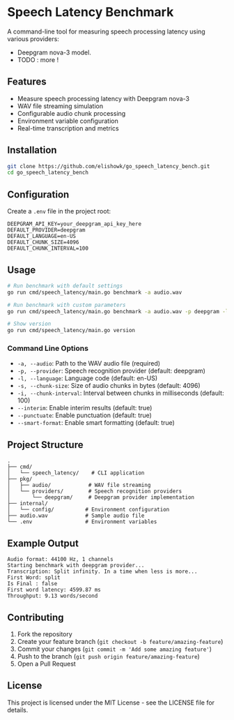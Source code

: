 # Speech Latency Benchmark

A command-line tool for measuring speech processing latency using various providers:
 - Deepgram nova-3 model.
 - TODO : more !

## Features

- Measure speech processing latency with Deepgram nova-3
- WAV file streaming simulation
- Configurable audio chunk processing
- Environment variable configuration
- Real-time transcription and metrics

## Installation

```bash
git clone https://github.com/elishowk/go_speech_latency_bench.git
cd go_speech_latency_bench
```

## Configuration

Create a `.env` file in the project root:

```env
DEEPGRAM_API_KEY=your_deepgram_api_key_here
DEFAULT_PROVIDER=deepgram
DEFAULT_LANGUAGE=en-US
DEFAULT_CHUNK_SIZE=4096
DEFAULT_CHUNK_INTERVAL=100
```

## Usage

```bash
# Run benchmark with default settings
go run cmd/speech_latency/main.go benchmark -a audio.wav

# Run benchmark with custom parameters
go run cmd/speech_latency/main.go benchmark -a audio.wav -p deepgram -l en-US -s 8192 -i 50

# Show version
go run cmd/speech_latency/main.go version
```

### Command Line Options

- `-a, --audio`: Path to the WAV audio file (required)
- `-p, --provider`: Speech recognition provider (default: deepgram)
- `-l, --language`: Language code (default: en-US)
- `-s, --chunk-size`: Size of audio chunks in bytes (default: 4096)
- `-i, --chunk-interval`: Interval between chunks in milliseconds (default: 100)
- `--interim`: Enable interim results (default: true)
- `--punctuate`: Enable punctuation (default: true)
- `--smart-format`: Enable smart formatting (default: true)

## Project Structure

```
.
├── cmd/
│   └── speech_latency/    # CLI application
├── pkg/
│   ├── audio/            # WAV file streaming
│   └── providers/        # Speech recognition providers
│       └── deepgram/     # Deepgram provider implementation
├── internal/
│   └── config/          # Environment configuration
├── audio.wav            # Sample audio file
└── .env                 # Environment variables
```

## Example Output

```
Audio format: 44100 Hz, 1 channels
Starting benchmark with deepgram provider...
Transcription: Split infinity. In a time when less is more...
First Word: split
Is Final : false
First word latency: 4599.87 ms
Throughput: 9.13 words/second
```

## Contributing

1. Fork the repository
2. Create your feature branch (`git checkout -b feature/amazing-feature`)
3. Commit your changes (`git commit -m 'Add some amazing feature'`)
4. Push to the branch (`git push origin feature/amazing-feature`)
5. Open a Pull Request

## License

This project is licensed under the MIT License - see the LICENSE file for details. 
